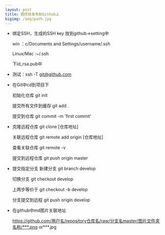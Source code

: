```yaml
---
layout: post
title: 把项目发布到Github上
bigimg: /img/path.jpg
---
```


* 绑定SSH，生成的SSH key 放到github->setting中

     win ：c/Documents and Settings/username/.ssh
	 
     Linux/Mac :~/.ssh
	 
     下id_rsa.pub中
     
* 测试：ssh -T git@github.com 

* 在Git中cd到项目下

    初始化仓库 git init
	
    提交所有文件到缓存 git add .
	
    提交到仓库 git commit -m 'first commit'
    
* 克隆远程仓库 git clone [仓库地址]

    关联远程仓库 git remote add origin [仓库地址]
	
    查看关联仓库 git remote -v
	
    提交到远程仓库 git push origin master
    
* 提交指定分支
    新建分支 git branch develop
	
    切换分支 git checkout develop
	
    上两步等价于 git checkout -b develop
	
    分支提交到远程 git push origin develop
	
* 在github中md图片关联地址 

  https://github.com/用户名/repository仓库名/raw/分支名master/图片文件夹名称/***.png or***.jpg